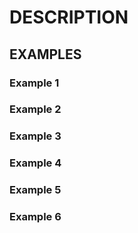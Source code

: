 # DESCRIPTION

## EXAMPLES

### Example 1

### Example 2

### Example 3

### Example 4

### Example 5

### Example 6

